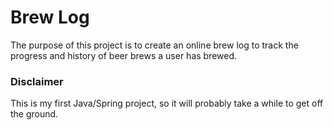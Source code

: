 # Brew Log
The purpose of this project is to create an online brew log to
track the progress and history of beer brews a user has brewed.

### Disclaimer
This is my first Java/Spring project, so it will probably take
a while to get off the ground.